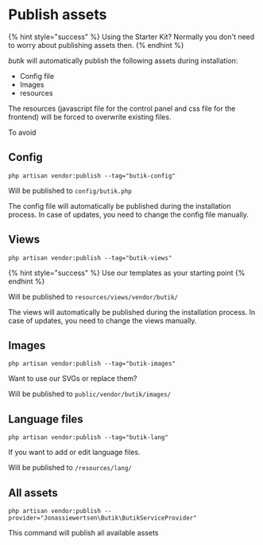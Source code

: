 # Publish assets

{% hint style="success" %}
Using the Starter Kit? Normally you don't need to worry about publishing assets then. 
{% endhint %}

_butik_ will automatically publish the following assets during installation:

* Config file
* Images
* resources

The resources \(javascript file for the control panel and css file for the frontend\) will be forced to overwrite existing files. 

To avoid 

## Config

```text
php artisan vendor:publish --tag="butik-config"
```

Will be published to `config/butik.php`

The config file will automatically be published during the installation process. In case of updates, you need to change the config file manually. 

## Views

```text
php artisan vendor:publish --tag="butik-views"
```

{% hint style="success" %}
Use our templates as your starting point
{% endhint %}

Will be published to `resources/views/vendor/butik/`

The views will automatically be published during the installation process. In case of updates, you need to change the views manually.

## Images

```text
php artisan vendor:publish --tag="butik-images"
```

Want to use our SVGs or replace them?

Will be published to `public/vendor/butik/images/`

## Language files

```text
php artisan vendor:publish --tag="butik-lang"
```

If you want to add or edit language files. 

Will be published to `/resources/lang/`

## All assets

```text
php artisan vendor:publish --provider="Jonassiewertsen\Butik\ButikServiceProvider"
```

This command will publish all available assets

